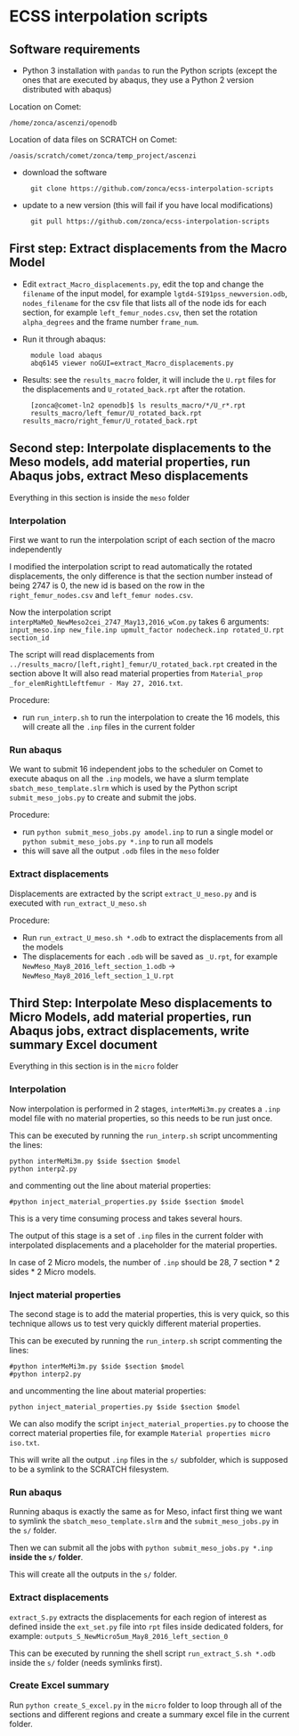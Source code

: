 ECSS interpolation scripts
=========================

## Software requirements

* Python 3 installation with `pandas` to run the Python scripts (except the ones that are executed by abaqus, they use a Python 2 version distributed with abaqus)


Location on Comet:

    /home/zonca/ascenzi/openodb
    
Location of data files on SCRATCH on Comet:

    /oasis/scratch/comet/zonca/temp_project/ascenzi
    
* download the software
        
        git clone https://github.com/zonca/ecss-interpolation-scripts

* update to a new version (this will fail if you have local modifications)

        git pull https://github.com/zonca/ecss-interpolation-scripts

## First step: Extract displacements from the Macro Model

* Edit `extract_Macro_displacements.py`, edit the top and change the `filename` of the input model, for example `lgtd4-SI91pss_newversion.odb`, `nodes_filename` for the csv file that lists all of the node ids for each section, for example `left_femur_nodes.csv`, then set the rotation `alpha_degrees` and the frame number `frame_num`.

* Run it through abaqus:

        module load abaqus
        abq6145 viewer noGUI=extract_Macro_displacements.py

* Results: see the `results_macro` folder, it will include the `U.rpt` files for the displacements and `U_rotated_back.rpt` after the rotation. 

        [zonca@comet-ln2 openodb]$ ls results_macro/*/U_r*.rpt
        results_macro/left_femur/U_rotated_back.rpt  results_macro/right_femur/U_rotated_back.rpt

## Second step: Interpolate displacements to the Meso models, add material properties, run Abaqus jobs, extract Meso displacements

Everything in this section is inside the `meso` folder

### Interpolation

First we want to run the interpolation script of each section of the macro independently

I modified the interpolation script to read automatically the rotated displacements, the only difference is that the section number instead of being 2747 is 0, the new id is based on the row in the `right_femur_nodes.csv` and `left_femur nodes.csv`.

Now the interpolation script `interpMaMeO_NewMeso2cei_2747_May13,2016_wCom.py` takes 6 arguments: `input_meso.inp new_file.inp upmult_factor nodecheck.inp rotated_U.rpt section_id`

The script will read displacements from `../results_macro/[left,right]_femur/U_rotated_back.rpt` created in the section above
It will also read material properties from `Material_prop _for_elemRightLleftfemur - May 27, 2016.txt`.

Procedure:

* run `run_interp.sh` to run the interpolation to create the 16 models, this will create all the `.inp` files in the current folder

### Run abaqus

We want to submit 16 independent jobs to the scheduler on Comet to execute abaqus on all the `.inp` models, we have a slurm template `sbatch_meso_template.slrm` which is used by the Python script `submit_meso_jobs.py` to create and submit the jobs.

Procedure:

* run `python submit_meso_jobs.py amodel.inp` to run a single model or `python submit_meso_jobs.py *.inp` to run all models
* this will save all the output `.odb` files in the `meso` folder

### Extract displacements

Displacements are extracted by the script `extract_U_meso.py` and is executed with `run_extract_U_meso.sh`

Procedure:

* Run `run_extract_U_meso.sh *.odb` to extract the displacements from all the models
* The displacements for each `.odb` will be saved as `_U.rpt`, for example `NewMeso_May8_2016_left_section_1.odb` -> `NewMeso_May8_2016_left_section_1_U.rpt`

## Third Step: Interpolate Meso displacements to Micro Models, add material properties, run Abaqus jobs, extract displacements, write summary Excel document

Everything in this section is in the `micro` folder

### Interpolation

Now interpolation is performed in 2 stages, `interMeMi3m.py` creates a `.inp` model file with no material properties, so this needs to be run just once.

This can be executed by running the `run_interp.sh` script uncommenting the lines:

    python interMeMi3m.py $side $section $model
    python interp2.py
    
and commenting out the line about material properties:

    #python inject_material_properties.py $side $section $model
    
This is a very time consuming process and takes several hours.

The output of this stage is a set of `.inp` files in the current folder with interpolated displacements and a placeholder for the material properties.

In case of 2 Micro models, the number of `.inp` should be 28, 7 section * 2 sides * 2 Micro models.

### Inject material properties

The second stage is to add the material properties, this is very quick, so this technique allows us to test very quickly different material properties.

This can be executed by running the `run_interp.sh` script commenting the lines:

    #python interMeMi3m.py $side $section $model
    #python interp2.py
    
and uncommenting the line about material properties:

    python inject_material_properties.py $side $section $model
    
We can also modify the script `inject_material_properties.py` to choose the correct material properties file, for example `Material properties micro iso.txt`.

This will write all the output `.inp` files in the `s/` subfolder, which is supposed to be a symlink to the SCRATCH filesystem.

### Run abaqus

Running abaqus is exactly the same as for Meso, infact first thing we want to symlink the `sbatch_meso_template.slrm` and the `submit_meso_jobs.py` in the `s/` folder.

Then we can submit all the jobs with `python submit_meso_jobs.py *.inp` **inside the `s/` folder**.

This will create all the outputs in the `s/` folder.

### Extract displacements

`extract_S.py` extracts the displacements for each region of interest as defined inside the `ext_set.py` file into `rpt` files inside dedicated folders, for example: `outputs_S_NewMicro5um_May8_2016_left_section_0`

This can be executed by running the shell script `run_extract_S.sh *.odb` inside the `s/` folder (needs symlinks first).

### Create Excel summary

Run `python create_S_excel.py` in the `micro` folder to loop through all of the sections and different regions and create a summary excel file in the current folder.
